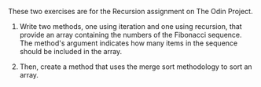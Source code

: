 These two exercises are for the Recursion assignment on The Odin Project.

1. Write two methods, one using iteration and one using recursion, that provide an array containing the numbers of the Fibonacci sequence. The method's argument indicates how many items in the sequence should be included in the array.

2. Then, create a method that uses the merge sort methodology to sort an array.